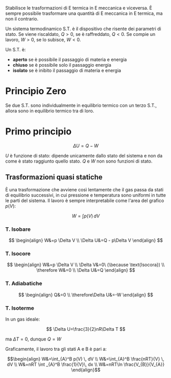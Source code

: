 Stabilisce le trasformazioni di E termica in E meccanica e viceversa.
È sempre possibile trasformare una quantità di E meccanica in E termica, ma non il contrario.

Un sistema termodinamico S.T. è il dispositivo che risente dei parametri di stato. 
Se viene riscaldato, $Q \gt 0$, se è raffreddato, $Q \lt 0$.
Se compie un lavoro, $W \gt 0$, se lo subisce, $W \lt 0$.

Un S.T. è:
- __aperto__ se è possibile il passaggio di materia e energia
- __chiuso__ se è possibile solo il passaggio energia
- __isolato__ se è inibito il passaggio di materia e energia

# Principio Zero
Se due S.T. sono individualmente in equilibrio termico con un terzo S.T., allora sono in equilibrio termico tra di loro.

# Primo principio
$$
\Delta U = Q - W
$$

$U$ è funzione di stato: dipende unicamente dallo stato del sistema e non da come è stato raggiunto quello stato.
$Q$ e $W$ non sono funzioni di stato.

## Trasformazioni quasi statiche
È una trasformazione che avviene così lentamente che il gas passa da stati di equilibrio successivi, in cui pressione e temperatura sono uniformi in tutte le parti del sistema.
Il lavoro è sempre interpretabile come l'area del grafico $p(V)$:

$$
W=\int p(V) \, dV  
$$
### T. Isobare
$$
\begin{align}
W&=p \Delta V  \\
\Delta U&=Q - p\Delta V
\end{align}
$$

### T. Isocore
$$
\begin{align}
W&=p \Delta V  \\
\Delta V&=0\ (\because \text{Isocora}) \\
\therefore W&=0 \\
\Delta U&=Q
\end{align}
$$

### T. Adiabatiche
$$
\begin{align}
Q&=0 \\
\therefore\Delta U&=-W
\end{align}
$$

### T. Isoterme
In un gas ideale:

$$
\Delta U=\frac{3}{2}nR\Delta T
$$

ma $\Delta T = 0$, dunque $Q=W$

Graficamente, il lavoro tra gli stati A e B è pari a:

$$\begin{align}
W&=\int_{A}^B p(V) \, dV \\
W&=\int_{A}^B \frac{nRT}{V} \, dV \\
W&=nRT \int _{A}^B \frac{1}{V}\, dx \\
W&=nRT\ln \frac{V_{B}}{V_{A}}  
\end{align}$$
